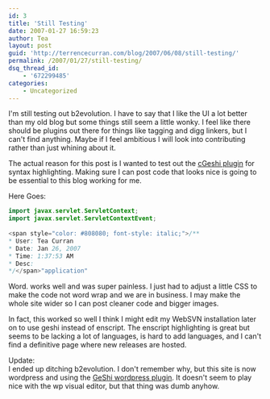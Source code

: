 ```yaml
---
id: 3
title: 'Still Testing'
date: 2007-01-27 16:59:23
author: Tea
layout: post
guid: 'http://terrencecurran.com/blog/2007/06/08/still-testing/'
permalink: /2007/01/27/still-testing/
dsq_thread_id:
    - '672299485'
categories:
    - Uncategorized
---
```


I'm still testing out b2evolution. I have to say that I like the UI a lot better than my old blog but some things still seem a little wonky. I feel like there should be plugins out there for things like tagging and digg linkers, but I can't find anything. Maybe if I feel ambitious I will look into contributing rather than just whining about it.

The actual reason for this post is I wanted to test out the [cGeshi plugin](http://www.blog.cingusoft.com/index.php/all/2006/11/25/cgeshi_highlight_code_with_geshi) for syntax highlighting. Making sure I can post code that looks nice is going to be essential to this blog working for me.

Here Goes:

```java
import javax.servlet.ServletContext;
import javax.servlet.ServletContextEvent;
 
<span style="color: #808080; font-style: italic;">/**
* User: Tea Curran
* Date: Jan 26, 2007
* Time: 1:37:53 AM
* Desc:
*/</span>"application"
```

Word. works well and was super painless. I just had to adjust a little CSS to make the code not word wrap and we are in business. I may make the whole site wider so I can post cleaner code and bigger images.

In fact, this worked so well I think I might edit my WebSVN installation later on to use geshi instead of enscript. The enscript highlighting is great but seems to be lacking a lot of languages, is hard to add languages, and I can't find a definitive page where new releases are hosted.

Update:  
I ended up ditching b2evolution. I don't remember why, but this site is now wordpress and using the [GeShi wordpress plugin](http://www.thedevproject.com/projects/wordpress-geshi-plugin/). It doesn't seem to play nice with the wp visual editor, but that thing was dumb anyhow.